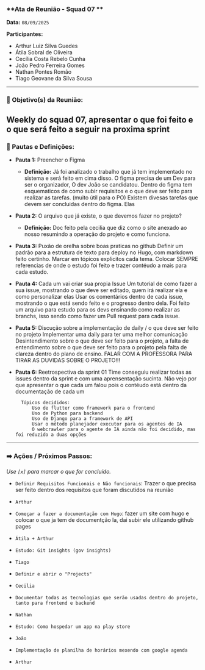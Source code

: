 ### **Ata de Reunião - Squad 07 **

**Data:** `08/09/2025`

**Participantes:**
- Arthur Luiz Silva Guedes
- Átila Sobral de Oliveira
- Cecília Costa Rebelo Cunha
- João Pedro Ferreira Gomes
- Nathan Pontes Romão
- Tiago Geovane da Silva Sousa

---

### 🎯 Objetivo(s) da Reunião:
Weekly do squad 07, apresentar o que foi feito e o que será feito a seguir na proxima sprint
---

### 📝 Pautas e Definições:


* **Pauta 1:** Preencher o Figma
    * **Definição:** Já foi analizado o trabalho que já tem implementado no sistema e será feito em cima disso.
		O figma precisa de um Dev para ser o organizador, O dev João se candidatou.
		Dentro do figma tem esquematicos de como subir requisitos e o que deve ser feito para realizar as tarefas. (muito útil para o PO)
		Existem divesas tarefas que devem ser concluidas dentro do figma. Elas 

* **Pauta 2:** O arquivo que já existe, o que devemos fazer no projeto?
    * **Definição:** Doc feito pela cecilia que diz como o site anexado ao nosso resumindo a operação do projeto e como funciona.

* **Pauta 3:** Puxão de orelha sobre boas praticas no github
		Definir um padrão para a estrutura de texto para deploy no Hugo, com markdown feito certinho.
		Marcar em tópicos explicitos cada tema.
		Colocar SEMPRE referencias de onde o estudo foi feito e trazer contéudo a mais para cada estudo.

* **Pauta 4:** Cada um vai criar sua propia Issue
		Um tutorial de como fazer a sua issue, mostrando o que deve ser editado, quem irá realizar ela e como personalizar elas
		Usar os comentários dentro de cada issue, mostrando o que está sendo feito e o progresso dentro dela.
		Foi feito um arquivo para estudo para os devs ensinando como realizar as branchs, isso sendo como fazer um Pull request para cada issue.

* **Pauta 5:** Discução sobre a implementação de daily / o que deve ser feito no projeto
		Implementar uma daily para ter uma melhor comunicação
		Desintendimento sobre o que deve ser feito para o projeto, a falta de entendimento sobre o que deve ser feito para o projeto pela falta de clareza dentro do plano de ensino.
		FALAR COM A PROFESSORA PARA TIRAR AS DUVIDAS SOBRE O PROJETO!!!


* **Pauta 6:** Reetrospectiva da sprint 01
		Time conseguiu realizar todas as issues dentro da sprint e com uma aprensentação sucinta.
		Não vejo por que apresentar o que cada um falou pois o contéudo está dentro da documentação de cada um

		Tópicos decididos:
			Uso de flutter como framework para o frontend
			Uso de Python para backend
			Uso de Django para a framework de API
			Usar o método planejador executor para os agentes de IA
			O webcrawler para o agente de IA ainda não foi decidido, mas foi reduzido a duas opções

---

### ➡️ Ações / Próximos Passos:
*Use `[x]` para marcar o que for concluído.*

* `Definir Requisitos Funcionais e Não funcionais`: Trazer o que precisa ser feito dentro dos requisitos que foram discutidos na reunião
* `Arthur `

* `Começar a fazer a documentação com Hugo`: fazer um site com hugo e colocar o que ja tem de documentção la, dai subir ele utilizando github pages
* `Átila + Arthur`

* `Estudo: Git insights (gov insights)`
* `Tiago`

* `Definir e abrir o "Projects"`
* `Cecilia`

* `Documentar todas as tecnologias que serão usadas dentro do projeto, tanto para frontend e backend`
* `Nathan`

* `Estudo: Como hospedar um app na play store`
* `João`

* `Implementação de planilha de horários mexendo com google agenda`
* `Arthur`
